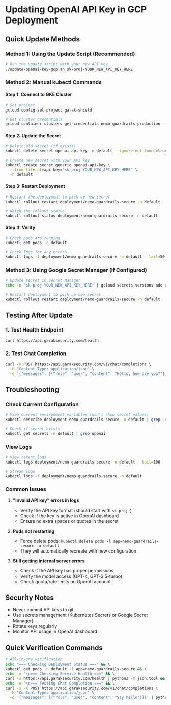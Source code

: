 # Updating OpenAI API Key in GCP Deployment

## Quick Update Methods

### Method 1: Using the Update Script (Recommended)
```bash
# Run the update script with your new API key
./update-openai-key-gcp.sh sk-proj-YOUR_NEW_API_KEY_HERE
```

### Method 2: Manual kubectl Commands

#### Step 1: Connect to GKE Cluster
```bash
# Set project
gcloud config set project garak-shield

# Get cluster credentials
gcloud container clusters get-credentials nemo-guardrails-production --region us-central1
```

#### Step 2: Update the Secret
```bash
# Delete old secret (if exists)
kubectl delete secret openai-api-key -n default --ignore-not-found=true

# Create new secret with your API key
kubectl create secret generic openai-api-key \
  --from-literal=api-key="sk-proj-YOUR_NEW_API_KEY_HERE" \
  -n default
```

#### Step 3: Restart Deployment
```bash
# Restart the deployment to pick up new secret
kubectl rollout restart deployment/nemo-guardrails-secure -n default

# Watch the rollout status
kubectl rollout status deployment/nemo-guardrails-secure -n default
```

#### Step 4: Verify
```bash
# Check pods are running
kubectl get pods -n default

# Check logs for any errors
kubectl logs -f deployment/nemo-guardrails-secure -n default --tail=50
```

### Method 3: Using Google Secret Manager (If Configured)

```bash
# Update secret in Secret Manager
echo -n "sk-proj-YOUR_NEW_API_KEY_HERE" | gcloud secrets versions add openai-api-key --data-file=-

# Restart deployment to pick up new secret
kubectl rollout restart deployment/nemo-guardrails-secure -n default
```

## Testing After Update

### 1. Test Health Endpoint
```bash
curl https://api.garaksecurity.com/health
```

### 2. Test Chat Completion
```bash
curl -X POST https://api.garaksecurity.com/v1/chat/completions \
  -H "Content-Type: application/json" \
  -d '{"messages": [{"role": "user", "content": "Hello, how are you?"}]}'
```

## Troubleshooting

### Check Current Configuration
```bash
# View current environment variables (won't show secret values)
kubectl describe deployment nemo-guardrails-secure -n default | grep -A 10 "Environment"

# Check if secret exists
kubectl get secrets -n default | grep openai
```

### View Logs
```bash
# View recent logs
kubectl logs deployment/nemo-guardrails-secure -n default --tail=100

# Stream logs
kubectl logs -f deployment/nemo-guardrails-secure -n default
```

### Common Issues

1. **"Invalid API key" errors in logs**
   - Verify the API key format (should start with `sk-proj-`)
   - Check if the key is active in OpenAI dashboard
   - Ensure no extra spaces or quotes in the secret

2. **Pods not restarting**
   - Force delete pods: `kubectl delete pods -l app=nemo-guardrails-secure -n default`
   - They will automatically recreate with new configuration

3. **Still getting internal server errors**
   - Check if the API key has proper permissions
   - Verify the model access (GPT-4, GPT-3.5-turbo)
   - Check quota/rate limits on OpenAI account

## Security Notes

- Never commit API keys to git
- Use secrets management (Kubernetes Secrets or Google Secret Manager)
- Rotate keys regularly
- Monitor API usage in OpenAI dashboard

## Quick Verification Commands

```bash
# All-in-one verification
echo "=== Checking Deployment Status ===" && \
kubectl get pods -n default -l app=nemo-guardrails-secure && \
echo -e "\n=== Checking Service Health ===" && \
curl -s https://api.garaksecurity.com/health | python3 -m json.tool && \
echo -e "\n=== Testing Chat Completion ===" && \
curl -s -X POST https://api.garaksecurity.com/v1/chat/completions \
  -H "Content-Type: application/json" \
  -d '{"messages": [{"role": "user", "content": "Say hello"}]}' | python3 -m json.tool | head -20
```